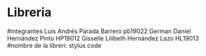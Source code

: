 # Libreria
#integrantes
Luis Andrés Parada Barrero pb19022
German Daniel Hernández Pinto HP19012
Gisselle Lilibeth Hernández Lazo HL19013
#nombre de la libreri: stylus code

